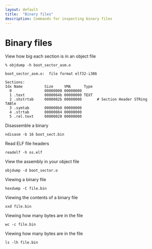 ```yaml
---
layout: default
title:  "Binary files"
description: Commands for inspecting binary files
---
```


# Binary files

View how big each section is in an object file

```
% objdump -h boot_sector_asm.o

boot_sector_asm.o:	file format elf32-i386

Sections:
Idx Name          Size     VMA      Type
  0               00000000 00000000
  1 .text         0000004b 00000000 TEXT
  2 .shstrtab     0000002b 00000000       # Section Header STRing TABle
  3 .symtab       000000b0 00000000
  4 .strtab       00000084 00000000
  5 .rel.text     00000020 00000000
```

Disassemble a binary

```
ndisasm -b 16 boot_sect.bin
```

Read ELF file headers

```
readelf -h os.elf
```

View the assembly in your object file

```
objdump -d boot_sector.o
```

Viewing a binary file

```
hexdump -C file.bin
```

Viewing the contents of a binary file

```
xxd file.bin
```

Viewing how many bytes are in the file

```
wc -c file.bin
```

Viewing how many bytes are in the file

```
ls -lh file.bin
```
